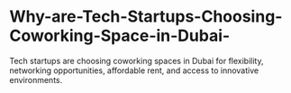# Why-are-Tech-Startups-Choosing-Coworking-Space-in-Dubai-
Tech startups are choosing coworking spaces in Dubai for flexibility, networking opportunities, affordable rent, and access to innovative environments.
